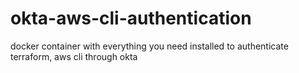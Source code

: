 # okta-aws-cli-authentication
docker container with everything you need installed to authenticate terraform, aws cli through okta
